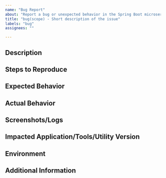 ```yaml
---
name: "Bug Report"
about: "Report a bug or unexpected behavior in the Spring Boot microservice"
title: "bug(scope) - Short description of the issue"
labels: "bug"
assignees: ""

---
```


## Description
<!-- A clear and concise description of what the bug is and how it manifests. -->

## Steps to Reproduce
<!-- 
1. Step 1
2. Step 2
3. Step 3 
-->

## Expected Behavior
<!-- A clear description of what you expected to happen. -->

## Actual Behavior
<!-- A clear description of what actually happened. -->

## Screenshots/Logs
<!-- If applicable, please attach any screenshots, logs, or error messages that may help in reproducing the issue. -->

## Impacted Application/Tools/Utility Version

<!-- 
- Version: [e.g. v1.0.0]
- Spring Boot Version: [e.g. 2.5.4]
- Cog version
- gradle etc
-->

## Environment
<!-- 
- OS: [e.g. Ubuntu 20.04]
- Java Version: [e.g. OpenJDK 11] 
-->

## Additional Information
<!-- Any other context or details that could help to resolve the issue (e.g., specific configurations, network setup, etc.). -->
